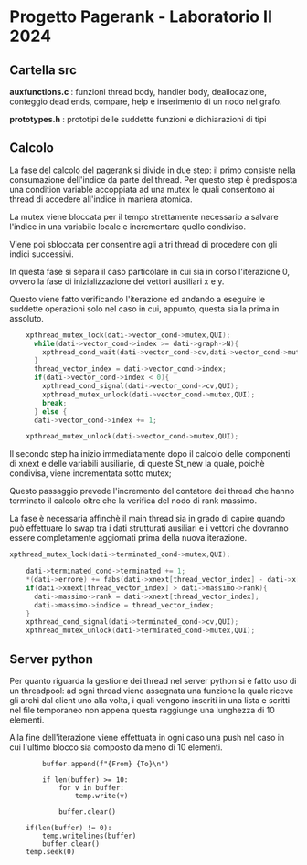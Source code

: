 # Progetto Pagerank - Laboratorio II 2024

## Cartella src

**auxfunctions.c** : funzioni thread body, handler body, deallocazione, conteggio dead ends, compare, help e inserimento di un nodo nel grafo.

**prototypes.h** : prototipi delle suddette funzioni e dichiarazioni di tipi


## Calcolo

La fase del calcolo del pagerank si divide in due step: il primo consiste nella consumazione dell'indice da parte del thread.
Per questo step è predisposta una condition variable accoppiata ad una mutex le quali consentono ai thread di accedere all'indice in maniera atomica. 

La mutex viene bloccata per il tempo strettamente necessario a salvare l'indice in una variabile locale e incrementare quello condiviso.

Viene poi sbloccata per consentire agli altri thread di procedere con gli indici successivi.

In questa fase si separa il caso particolare in cui sia in corso l'iterazione 0, ovvero la fase di inizializzazione dei vettori ausiliari x e y.

Questo viene fatto verificando l'iterazione ed andando a eseguire le suddette operazioni solo nel caso in cui, appunto, questa sia la prima in assoluto.


```C
    xpthread_mutex_lock(dati->vector_cond->mutex,QUI);
      while(dati->vector_cond->index >= dati->graph->N){
        xpthread_cond_wait(dati->vector_cond->cv,dati->vector_cond->mutex,QUI);
      }
      thread_vector_index = dati->vector_cond->index;
      if(dati->vector_cond->index < 0){
        xpthread_cond_signal(dati->vector_cond->cv,QUI);
        xpthread_mutex_unlock(dati->vector_cond->mutex,QUI);
        break;
      } else {
      dati->vector_cond->index += 1;

    xpthread_mutex_unlock(dati->vector_cond->mutex,QUI);
```
Il secondo step ha inizio immediatamente dopo il calcolo delle componenti di xnext e delle variabili ausiliarie, di queste St_new la quale, poichè condivisa, viene incrementata sotto mutex;

Questo passaggio prevede l'incremento del contatore dei thread che hanno terminato il calcolo oltre che la verifica del nodo di rank massimo.

La fase è necessaria affinchè il main thread sia in grado di capire quando può effettuare lo swap tra i dati strutturati ausiliari e i vettori che dovranno essere completamente aggiornati prima della nuova iterazione.

```C
xpthread_mutex_lock(dati->terminated_cond->mutex,QUI);

    dati->terminated_cond->terminated += 1;
    *(dati->errore) += fabs(dati->xnext[thread_vector_index] - dati->x[thread_vector_index]);
    if(dati->xnext[thread_vector_index] > dati->massimo->rank){
      dati->massimo->rank = dati->xnext[thread_vector_index];
      dati->massimo->indice = thread_vector_index;
    }
    xpthread_cond_signal(dati->terminated_cond->cv,QUI);
    xpthread_mutex_unlock(dati->terminated_cond->mutex,QUI);
```

## Server python

Per quanto riguarda la gestione dei thread nel server python si è fatto uso di un threadpool:
ad ogni thread viene assegnata una funzione la quale riceve gli archi dal client uno alla volta, i quali vengono inseriti in una lista e scritti nel file temporaneo non appena questa raggiunge una lunghezza di 10 elementi.

Alla fine dell'iterazione viene effettuata in ogni caso una push nel caso in cui l'ultimo blocco sia composto da meno di 10 elementi.

```Py
        buffer.append(f"{From} {To}\n")
        
        if len(buffer) >= 10:
            for v in buffer:
                temp.write(v)
                
            buffer.clear()
    
    if(len(buffer) != 0):
        temp.writelines(buffer)
        buffer.clear()
    temp.seek(0)
```